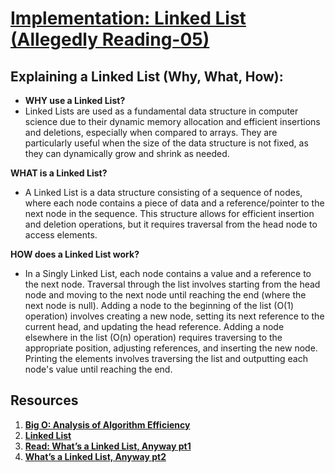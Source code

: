 # [Implementation: Linked List (Allegedly Reading-05)](https://github.com/codefellows/seattle-code-javascript-401d59/tree/main/class-05)

## Explaining a Linked List (Why, What, How):
* **WHY use a Linked List?**
* Linked Lists are used as a fundamental data structure in computer science due to their dynamic memory allocation and efficient insertions and deletions, especially when compared to arrays. They are particularly useful when the size of the data structure is not fixed, as they can dynamically grow and shrink as needed.

**WHAT is a Linked List?**
* A Linked List is a data structure consisting of a sequence of nodes, where each node contains a piece of data and a reference/pointer to the next node in the sequence. This structure allows for efficient insertion and deletion operations, but it requires traversal from the head node to access elements.

**HOW does a Linked List work?**
* In a Singly Linked List, each node contains a value and a reference to the next node. Traversal through the list involves starting from the head node and moving to the next node until reaching the end (where the next node is null). Adding a node to the beginning of the list (O(1) operation) involves creating a new node, setting its next reference to the current head, and updating the head reference. Adding a node elsewhere in the list (O(n) operation) requires traversing to the appropriate position, adjusting references, and inserting the new node. Printing the elements involves traversing the list and outputting each node's value until reaching the end.

## Resources
1. **[Big O: Analysis of Algorithm Efficiency](https://codefellows.github.io/common_curriculum/data_structures_and_algorithms/Code_401/class-05/resources/big_oh.html)**
2. **[Linked List](https://codefellows.github.io/common_curriculum/data_structures_and_algorithms/Code_401/class-05/resources/singly_linked_list.html)**
3. **[Read: What’s a Linked List, Anyway pt1](https://medium.com/basecs/whats-a-linked-list-anyway-part-1-d8b7e6508b9d)**
4. **[What’s a Linked List, Anyway pt2](https://medium.com/basecs/whats-a-linked-list-anyway-part-2-131d96f71996)**
